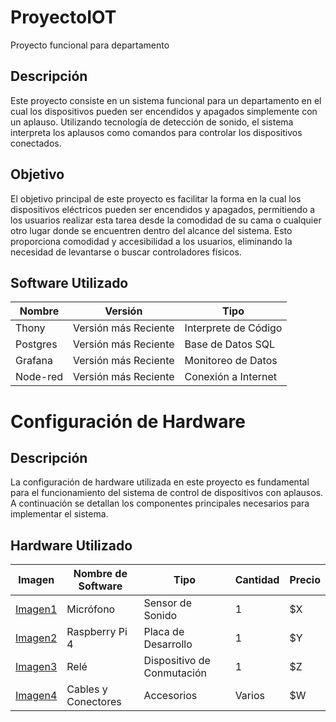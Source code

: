 # ProyectoIOT
Proyecto funcional para departamento

## Descripción
Este proyecto consiste en un sistema funcional para un departamento en el cual los dispositivos pueden ser encendidos y apagados simplemente con un aplauso. Utilizando tecnología de detección de sonido, el sistema interpreta los aplausos como comandos para controlar los dispositivos conectados.

## Objetivo
El objetivo principal de este proyecto es facilitar la forma en la cual los dispositivos eléctricos pueden ser encendidos y apagados, permitiendo a los usuarios realizar esta tarea desde la comodidad de su cama o cualquier otro lugar donde se encuentren dentro del alcance del sistema. Esto proporciona comodidad y accesibilidad a los usuarios, eliminando la necesidad de levantarse o buscar controladores físicos.

## Software Utilizado

| Nombre    | Versión           | Tipo                |
|-----------|-------------------|---------------------|
| Thony     | Versión más Reciente | Interprete de Código |
| Postgres  | Versión más Reciente | Base de Datos SQL    |
| Grafana   | Versión más Reciente | Monitoreo de Datos   |
| Node-red  | Versión más Reciente | Conexión a Internet |

# Configuración de Hardware

## Descripción
La configuración de hardware utilizada en este proyecto es fundamental para el funcionamiento del sistema de control de dispositivos con aplausos. A continuación se detallan los componentes principales necesarios para implementar el sistema.

## Hardware Utilizado

| Imagen       | Nombre de Software | Tipo          | Cantidad | Precio  |
|--------------|--------------------|---------------|----------|---------|
| [Imagen1](https://www.prometec.net/wp-content/uploads/2016/04/sensor-sonido-ky-038.jpg) | Micrófono           | Sensor de Sonido | 1        | $X      |
| [Imagen2]() | Raspberry Pi 4      | Placa de Desarrollo | 1        | $Y      |
| [Imagen3]() | Relé                | Dispositivo de Conmutación | 1        | $Z      |
| [Imagen4]() | Cables y Conectores | Accesorios   | Varios   | $W      |



